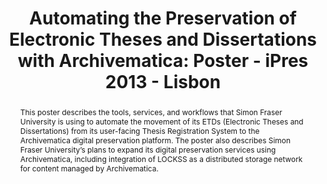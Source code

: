 ---
abstract: This poster describes the tools, services, and workflows that Simon Fraser
  University is using to automate the movement of its ETDs (Electronic Theses and
  Dissertations) from its user-facing Thesis Registration System to the Archivematica
  digital preservation platform. The poster also describes Simon Fraser University’s
  plans to expand its digital preservation services using Archivematica, including
  integration of LOCKSS as a distributed storage network for content managed by Archivematica.
creators:
- Jordan, Mark
date: null
document_url: https://services.phaidra.univie.ac.at/api/object/o:377391/download
grand_parent: iPRES
institutions: []
keywords:
- case studies
- digital preservation
- etds
- workflows
- automation
- microservices
- oais
- drupal
- archivematica
- lockss
- lisbon
landing_page_url: https://phaidra.univie.ac.at/o:377391
language: eng
layout: publication
license: CC BY-SA 2.0 AT
notes_url: null
parent: iPRES 2013
presentation_url: null
size: 345628
source_name: iPRES
title: 'Automating the Preservation of Electronic Theses and Dissertations with Archivematica:
  Poster - iPres 2013 - Lisbon'
type: poster
year: 2013
---